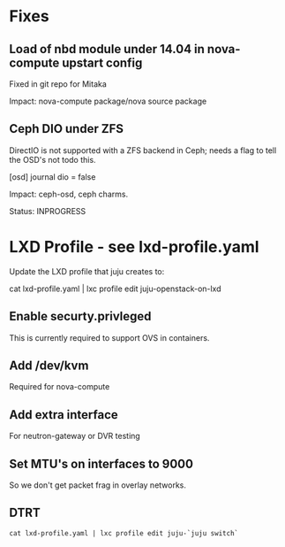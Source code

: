 # Fixes

## Load of nbd module under 14.04 in nova-compute upstart config

Fixed in git repo for Mitaka

Impact: nova-compute package/nova source package

## Ceph DIO under ZFS

DirectIO is not supported with a ZFS backend in Ceph; needs a flag to tell the OSD's not todo this.

[osd]
journal dio = false

Impact: ceph-osd, ceph charms.

Status: INPROGRESS

# LXD Profile - see lxd-profile.yaml

Update the LXD profile that juju creates to:

cat lxd-profile.yaml | lxc profile edit juju-openstack-on-lxd

## Enable securty.privleged

This is currently required to support OVS in containers.

## Add /dev/kvm

Required for nova-compute

## Add extra interface

For neutron-gateway or DVR testing

## Set MTU's on interfaces to 9000

So we don't get packet frag in overlay networks.

## DTRT

```
cat lxd-profile.yaml | lxc profile edit juju-`juju switch`
```
